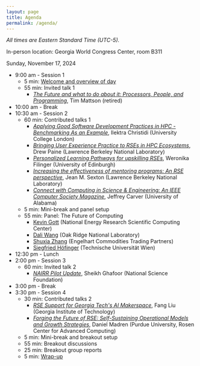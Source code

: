```yaml
---
layout: page
title: Agenda
permalink: /agenda/
---
```


*All times are Eastern Standard Time (UTC-5).*

In-person location:  Georgia World Congress Center, room B311

Sunday, November 17, 2024

- 9:00 am - Session 1
    - 5 min: [Welcome and overview of day](https://drive.google.com/file/d/1YSVvmEkjMXpv_xBHkURo0EjrL1VxBxGu/view) 
    - 55 min: Invited talk 1
        - [_The Future and what to do about it:  Processors, People, and Programming_](https://drive.google.com/file/d/12JWRxBc4CL1DUSiJbahKDTx972sAFZ2e/view), Tim Mattson (retired) 
- 10:00 am - Break
- 10:30 am - Session 2
    - 60 min: Contributed talks 1
        - [_Applying Good Software Development Practices in HPC - Benchmarking As an Example_](https://drive.google.com/file/d/1KZzHRFSFB7lj-fq-p7LUoEfiSWdeqS1X/view), Ilektra Christidi (University College London) 
        - [_Bringing User Experience Practice to RSEs in HPC Ecosystems_](https://drive.google.com/file/d/1YJ2PeXregaw7llXdB5MMYZzwonoQU94e/view), Drew Paine (Lawrence Berkeley National Laboratory) 
        - [_Personalized Learning Pathways for upskilling RSEs_](https://drive.google.com/file/d/11g7BnCkWY7ORjYIuRnWvdd-JcK6lGV1i/view), Weronika Filinger (University of Edinburgh) 
        - [_Increasing the effectiveness of mentoring programs: An RSE perspective_](https://drive.google.com/file/d/1420g1V7IgkakJtsY_Zzj_RMzqJmnOWa8/view), Jean M. Sexton (Lawrence Berkeley National Laboratory) 
        - [_Connect with Computing in Science & Engineering: An IEEE Computer Society Magazine_](https://drive.google.com/file/d/1NikCJH00wFyGOMKuLy3ubNhnRCEr4sbB/view), Jeffrey Carver (University of Alabama) 
    - 5 min: Mini-break and panel setup
    - 55 min: Panel: The Future of Computing
        - [Kevin Gott](https://drive.google.com/file/d/1OCD4lJNkQ-HYEXZb7QIvk5dPkqWbZxgg/view) (National Energy Research Scientific Computing Center) 
        - [Dali Wang](https://drive.google.com/file/d/10qEkvweHcfgCXOJz-7vWqevD1FfYJ0pa/view) (Oak Ridge National Laboratory) 
        - [Shuxia Zhang](https://drive.google.com/file/d/1LARR9XfUcGQOrADjvNqf0Vlz42_G3A15/view) (Engelhart Commodities Trading Partners) 
        - [Siegfried Höfinger](https://drive.google.com/file/d/1R4byiBpsymZ-AEtTUjNoSrxIFY982i61/view) (Technische Universität Wien) 
- 12:30 pm - Lunch
- 2:00 pm - Session 3
    - 60 min: Invited talk 2
        - [_NAIRR Pilot Update_](https://drive.google.com/file/d/1XoMfXudfgnKvSF5dmvrgT09G0lCFSxxt/view), Sheikh Ghafoor (National Science Foundation) 
- 3:00 pm - Break
- 3:30 pm - Session 4
    - 30 min: Contributed talks 2
        - [_RSE Support for Georgia Tech's AI Makerspace_](https://drive.google.com/file/d/1qDW7CJeTtFXhbbWgDkCKDCm8WGKycUhF/view), Fang Liu (Georgia Institute of Technology) 
        - [_Forging the Future of RSE: Self-Sustaining Operational Models and Growth Strategies_](https://drive.google.com/file/d/1ZEJkr9j-DkX0RFVoS64uAIyKfXGHUQmz/view), Daniel Madren (Purdue University, Rosen Center for Advanced Computing) 
    - 5 min: Mini-break and breakout setup
    - 55 min: Breakout discussions
    - 25 min: Breakout group reports
    - 5 min: [Wrap-up](https://drive.google.com/file/d/1PdNZyFiSw8Z2ljFjGw_G0nU92HgnQpoA/view) 

